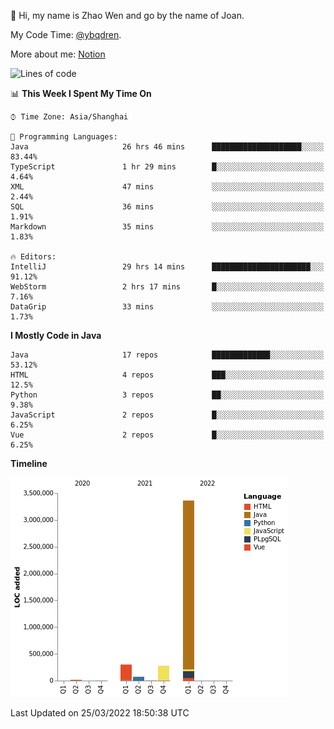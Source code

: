 :wave: Hi, my name is Zhao Wen and go by the name of Joan.

My Code Time: [@ybqdren](https://wakatime.com/@ybqdren).

More about me: [Notion](https://ybqdren.notion.site/ybqdren/Wen-Zhao-Java-03c1dd267cf5427c908cc5a01541717e)


<!--START_SECTION:waka-->
![Lines of code](https://img.shields.io/badge/From%20Hello%20World%20I%27ve%20Written-4%20Million%20lines%20of%20code-blue)

📊 **This Week I Spent My Time On** 

```text
⌚︎ Time Zone: Asia/Shanghai

💬 Programming Languages: 
Java                     26 hrs 46 mins      ████████████████████░░░░░   83.44% 
TypeScript               1 hr 29 mins        █░░░░░░░░░░░░░░░░░░░░░░░░   4.64% 
XML                      47 mins             ░░░░░░░░░░░░░░░░░░░░░░░░░   2.44% 
SQL                      36 mins             ░░░░░░░░░░░░░░░░░░░░░░░░░   1.91% 
Markdown                 35 mins             ░░░░░░░░░░░░░░░░░░░░░░░░░   1.83%

🔥 Editors: 
IntelliJ                 29 hrs 14 mins      ██████████████████████░░░   91.12% 
WebStorm                 2 hrs 17 mins       █░░░░░░░░░░░░░░░░░░░░░░░░   7.16% 
DataGrip                 33 mins             ░░░░░░░░░░░░░░░░░░░░░░░░░   1.73%

```

**I Mostly Code in Java** 

```text
Java                     17 repos            █████████████░░░░░░░░░░░░   53.12% 
HTML                     4 repos             ███░░░░░░░░░░░░░░░░░░░░░░   12.5% 
Python                   3 repos             ██░░░░░░░░░░░░░░░░░░░░░░░   9.38% 
JavaScript               2 repos             █░░░░░░░░░░░░░░░░░░░░░░░░   6.25% 
Vue                      2 repos             █░░░░░░░░░░░░░░░░░░░░░░░░   6.25%

```


**Timeline**

![Chart not found](https://raw.githubusercontent.com/ybqdren/ybqdren/main/charts/bar_graph.png) 


 Last Updated on 25/03/2022 18:50:38 UTC
<!--END_SECTION:waka-->

